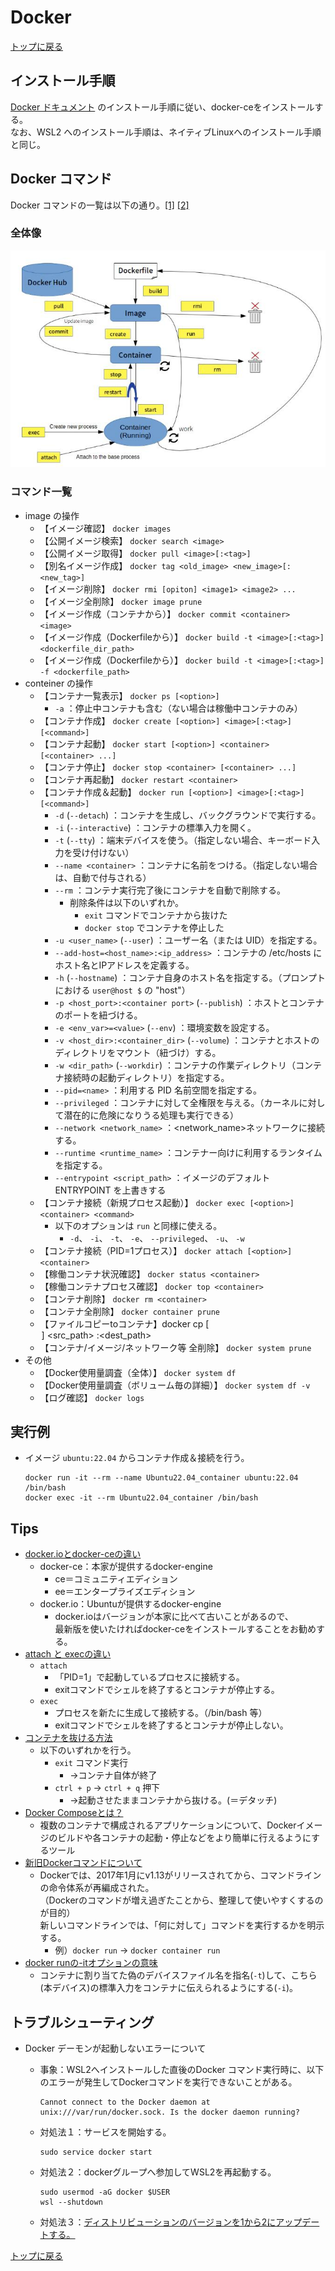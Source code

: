 
# Docker

[トップに戻る](../index.md)

## インストール手順

[Docker ドキュメント](https://docs.docker.com/engine/install/ubuntu/#install-using-the-repository) のインストール手順に従い、docker-ceをインストールする。  
なお、WSL2 へのインストール手順は、ネイティブLinuxへのインストール手順と同じ。

## Docker コマンド

Docker コマンドの一覧は以下の通り。[[1]](https://qiita.com/kattoyoshi/items/c6b731c7eff79becdc61#2-docker-%E3%82%B3%E3%83%9E%E3%83%B3%E3%83%89%E5%85%A8%E4%BD%93%E5%83%8F) [[2]](https://zenn.dev/wakkunn/articles/1db31632769ee2#%E3%82%B3%E3%83%B3%E3%83%86%E3%83%8A%E3%81%AE%E6%93%8D%E4%BD%9C)

### 全体像

![docker_cmd_overall.jpg](./data/docker_cmd_overall.jpg)

### コマンド一覧

- image の操作
    - 【イメージ確認】 `docker images`
    - 【公開イメージ検索】 `docker search <image>`
    - 【公開イメージ取得】 `docker pull <image>[:<tag>]`
    - 【別名イメージ作成】 `docker tag <old_image> <new_image>[:<new_tag>]`
    - 【イメージ削除】 `docker rmi [opiton] <image1> <image2> ...`
    - 【イメージ全削除】 `docker image prune`
    - 【イメージ作成（コンテナから）】 `docker commit <container> <image>`
    - 【イメージ作成（Dockerfileから）】 `docker build -t <image>[:<tag>] <dockerfile_dir_path>`
    - 【イメージ作成（Dockerfileから）】 `docker build -t <image>[:<tag>] -f <dockerfile_path>`
- conteiner の操作
    - 【コンテナ一覧表示】 `docker ps [<option>]`
        - `-a` ：停止中コンテナも含む（ない場合は稼働中コンテナのみ）
    - 【コンテナ作成】 `docker create [<option>] <image>[:<tag>] [<command>]`
    - 【コンテナ起動】 `docker start [<option>] <container> [<container> ...]`
    - 【コンテナ停止】 `docker stop <container> [<container> ...]`
    - 【コンテナ再起動】 `docker restart <container>`
    - 【コンテナ作成＆起動】 `docker run [<option>] <image>[:<tag>] [<command>]`
        - `-d` (`--detach`) ：コンテナを生成し、バックグラウンドで実行する。
        - `-i` (`--interactive`) ：コンテナの標準入力を開く。
        - `-t` (`--tty`) ：端末デバイスを使う。（指定しない場合、キーボード入力を受け付けない）
        - `--name <container>` ：コンテナに名前をつける。（指定しない場合は、自動で付与される）
        - `--rm` ：コンテナ実行完了後にコンテナを自動で削除する。
            - 削除条件は以下のいずれか。
                - `exit` コマンドでコンテナから抜けた
                - `docker stop` でコンテナを停止した
        - `-u <user_name>` (`--user`) ：ユーザー名（または UID）を指定する。
        - `--add-host=<host_name>:<ip_address>` ：コンテナの /etc/hosts にホスト名とIPアドレスを定義する。
        - `-h` (`--hostname`) ：コンテナ自身のホスト名を指定する。（プロンプトにおける `user@host $` の "host"）
        - `-p <host_port>:<container port>` (`--publish`) ：ホストとコンテナのポートを紐づける。
        - `-e <env_var>=<value>` (`--env`) ：環境変数を設定する。
        - `-v <host_dir>:<container_dir>` (`--volume`) ：コンテナとホストのディレクトリをマウント（紐づけ）する。
        - `-w <dir_path>` (`--workdir`) ：コンテナの作業ディレクトリ（コンテナ接続時の起動ディレクトリ）を指定する。
        - `--pid=<name>` ：利用する PID 名前空間を指定する。
        - `--privileged` ：コンテナに対して全権限を与える。（カーネルに対して潜在的に危険になりうる処理も実行できる）
        - `--network <network_name>`  ：<network_name>ネットワークに接続する。
        - `--runtime <runtime_name>` ：コンテナー向けに利用するランタイムを指定する。
        - `--entrypoint <script_path>` ：イメージのデフォルト ENTRYPOINT を上書きする
    - 【コンテナ接続（新規プロセス起動）】 `docker exec [<option>] <container> <command>`
        - 以下のオプションは `run` と同様に使える。
            - `-d`、 `-i`、 `-t`、 `-e`、 `--privileged`、 `-u`、 `-w`
    - 【コンテナ接続（PID=1プロセス）】 `docker attach [<option>] <container>`
    - 【稼働コンテナ状況確認】 `docker status <container>`
    - 【稼働コンテナプロセス確認】 `docker top <container>`
    - 【コンテナ削除】 `docker rm <container>`
    - 【コンテナ全削除】 `docker container prune`
    - 【ファイルコピーtoコンテナ】docker cp [<option>] <src_path> <container>:<dest_path>
    - 【コンテナ/イメージ/ネットワーク等 全削除】 `docker system prune`
- その他
    - 【Docker使用量調査（全体）】 `docker system df`
    - 【Docker使用量調査（ボリューム毎の詳細）】 `docker system df -v`
    - 【ログ確認】 `docker logs`

## 実行例

- イメージ `ubuntu:22.04` からコンテナ作成＆接続を行う。

    ```shell
    docker run -it --rm --name Ubuntu22.04_container ubuntu:22.04 /bin/bash
    docker exec -it --rm Ubuntu22.04_container /bin/bash
    ```

## Tips

- [docker.ioとdocker-ceの違い](https://scrapbox.io/nabe-yu/docker.io%E3%81%A8docker-ce%E3%81%AE%E9%81%95%E3%81%84)
    - docker-ce：本家が提供するdocker-engine
        - ce＝コミュニティエディション
        - ee＝エンタープライズエディション
    - docker.io：Ubuntuが提供するdocker-engine
        - docker.ioはバージョンが本家に比べて古いことがあるので、  
        最新版を使いたければdocker-ceをインストールすることをお勧めする。
- [attach と execの違い](https://www.wantanblog.com/entry/2020/03/10/223050)
    - `attach`
        - 「PID=1」で起動しているプロセスに接続する。  
        - exitコマンドでシェルを終了するとコンテナが停止する。
    - `exec`
        - プロセスを新たに生成して接続する。（/bin/bash 等）
        - exitコマンドでシェルを終了するとコンテナが停止しない。
- [コンテナを抜ける方法](https://qiita.com/Statham/items/c204e85067ea4dca2724)
    - 以下のいずれかを行う。
        - `exit` コマンド実行
            - →コンテナ自体が終了
        - `ctrl + p` -> `ctrl + q` 押下
            - →起動させたままコンテナから抜ける。(＝デタッチ)
- [Docker Composeとは？](https://knowledge.sakura.ad.jp/16862/)
    - 複数のコンテナで構成されるアプリケーションについて、Dockerイメージのビルドや各コンテナの起動・停止などをより簡単に行えるようにするツール
- [新旧Dockerコマンドについて](https://www.kagoya.jp/howto/rentalserver/dockercommand/)
    - Dockerでは、2017年1月にv1.13がリリースされてから、コマンドラインの命令体系が再編成された。  
    （Dockerのコマンドが増え過ぎたことから、整理して使いやすくするのが目的）  
    新しいコマンドラインでは、「何に対して」コマンドを実行するかを明示する。
        - 例）`docker run` → `docker container run`
- [docker runの-itオプションの意味](https://zenn.dev/swata_dev/articles/2f85a3f4b3022c#%E3%81%9D%E3%82%8C%E3%82%92%E8%B8%8F%E3%81%BE%E3%81%88%E3%81%A6)
	- コンテナに割り当てた偽のデバイスファイル名を指名(`-t`)して、こちら(本デバイス)の標準入力をコンテナに伝えられるようにする(`-i`)。

## トラブルシューティング

- Docker デーモンが起動しないエラーについて
    - 事象：WSL2へインストールした直後のDocker コマンド実行時に、以下のエラーが発生してDockerコマンドを実行できないことがある。

        ```shell
        Cannot connect to the Docker daemon at unix:///var/run/docker.sock. Is the docker daemon running?
        ```

    - 対処法１：サービスを開始する。

        ```shell
        sudo service docker start
        ```

    - 対処法２：dockerグループへ参加してWSL2を再起動する。

        ```shell
        sudo usermod -aG docker $USER
        wsl --shutdown
        ```

    - 対処法３：[ディストリビューションのバージョンを1から2にアップデートする。](https://qiita.com/matarillo/items/98d7452967987fe5d633)

[トップに戻る](../index.md)
